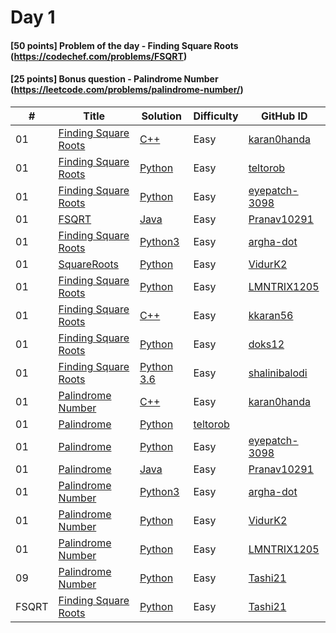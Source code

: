 # Day 1
#### [50 points] Problem of the day - Finding Square Roots (https://codechef.com/problems/FSQRT)
#### [25 points] Bonus question - Palindrome Number (https://leetcode.com/problems/palindrome-number/)



| # | Title | Solution | Difficulty | GitHub ID |
|---| ----- | -------- | ---------- | --------- |
|01| [Finding Square Roots](https://www.codechef.com/problems/FSQRT) | [C++](https://github.com/cs-ashoka/21-days-of-code/blob/main/CodeChef/finding_sqaure_roots.cpp) | Easy | [karan0handa](https://github.com/karan0handa) |
| 01 | [Finding Square Roots](https://codechef.com/problems/FSQRT) | [Python](https://github.com/cs-ashoka/21-days-of-code/blob/main/CodeChef/finding%20square%20root.py) | Easy | [teltorob](https://github.com/teltorob) |
| 01 | [Finding Square Roots](https://codechef.com/problems/FSQRT) | [Python](https://github.com/cs-ashoka/21-days-of-code/blob/main/CodeChef/finding%20square%20root.py) | Easy | [eyepatch-3098](https://github.com/eyepatch-3098) |
| 01 | [FSQRT](https://www.codechef.com/problems/FSQRT) | [Java](https://github.com/cs-ashoka/21-days-of-code/blob/main/CodeChef/FSQRT_Pranav10291.java) | Easy | [Pranav10291](https://github.com/Pranav10291) |
| 01 | [Finding Square Roots](https://codechef.com/problems/FSQRT) | [Python3](https://github.com/cs-ashoka/21-days-of-code/blob/main/CodeChef/FSQRT_argha-dot.py) | Easy | [argha-dot](https://github.com/argha-dot) |
| 01 | [SquareRoots](https://www.codechef.com/viewsolution/55116156) | [Python](https://github.com/cs-ashoka/21-days-of-code/blob/main/CodeChef/SquareRoots.py) | Easy | [VidurK2](https://github.com/VidurK2) |
| 01 | [Finding Square Roots](https://codechef.com/problems/FSQRT) | [Python](https://github.com/cs-ashoka/21-days-of-code/blob/main/CodeChef/sqrt_lmntrix1205.py) | Easy | [LMNTRIX1205](https://github.com/LMNTRIX1205) |
| 01 | [Finding Square Roots](https://www.codechef.com/problems/FSQRT) | [C++](https://github.com/cs-ashoka/21-days-of-code/blob/main/CodeChef/FindingSquareRoots_kkaran56.cpp) | Easy | [kkaran56](https://github.com/KKaran56) |
| 01 | [Finding Square Roots](https://www.codechef.com/problems/FSQRT) | [Python](https://github.com/cs-ashoka/21-days-of-code/blob/main/CodeChef/Day1.py) | Easy | [doks12](https://github.com/doks12) |
| 01 | [Finding Square Roots](https://www.codechef.com/problems/FSQRT) | [Python 3.6](https://github.com/cs-ashoka/21-days-of-code/blob/main/CodeChef/FSQRT.py) | Easy | [shalinibalodi](https://github.com/shalinibalodi) |
| 01 | [Palindrome Number](https://leetcode.com/problems/palindrome-number/solution/) | [C++](https://github.com/cs-ashoka/21-days-of-code/blob/main/LeetCode/palindrome.cpp) | Easy | [karan0handa](https://github.com/karan0handa) |
| 01 | [Palindrome](https://leetcode.com/problems/palindrome-number/) | [Python](https://github.com/cs-ashoka/21-days-of-code/blob/main/LeetCode/palindrome.py) | [teltorob](https://github.com/teltorob) |
| 01 | [Palindrome](https://leetcode.com/problems/palindrome-number/) | [Python](https://github.com/cs-ashoka/21-days-of-code/blob/main/LeetCode/palindrome%20leetcode.py)| Easy |[eyepatch-3098](https://github.com/eyepatch-3098) |
| 01 | [Palindrome](https://leetcode.com/problems/palindrome-number/) | [Java](https://github.com/cs-ashoka/21-days-of-code/blob/main/LeetCode/Palindrome_Pranav10291.java) | Easy | [Pranav10291](https://github.com/Pranav10291) |
| 01 | [Palindrome Number](https://leetcode.com/problems/palindrome-number/) | [Python3](https://github.com/cs-ashoka/21-days-of-code/blob/main/LeetCode/palindrome_number_argha-dot.py) | Easy | [argha-dot](https://github.com/argha-dot) |
| 01 | [Palindrome Number](https://leetcode.com/submissions/detail/603610815/) | [Python](https://github.com/cs-ashoka/21-days-of-code/blob/main/LeetCode/Palindrome.py) | Easy | [VidurK2](https://github.com/VidurK2) |
| 01 | [Palindrome Number](https://leetcode.com/problems/palindrome-number/) | [Python](https://leetcode.com/problems/palindrome-number/submissions/) | Easy | [LMNTRIX1205](https://www.github.com/LMNTRIX1205) |
| 09 | [Palindrome Number](https://leetcode.com/problems/palindrome-number/) | [Python](https://github.com/Tashi21/21-days-of-code/blob/main/Day%2001/PalindromeNumber_Tashi21.py) | Easy | [Tashi21](https://github.com/Tashi21) |
|FSQRT| [Finding Square Roots](https://www.codechef.com/problems/FSQRT) | [Python](https://github.com/Tashi21/21-days-of-code/blob/main/Day%2001/FindingSquareRoots_Tashi21.py) | Easy | [Tashi21](https://github.com/Tashi21) |
